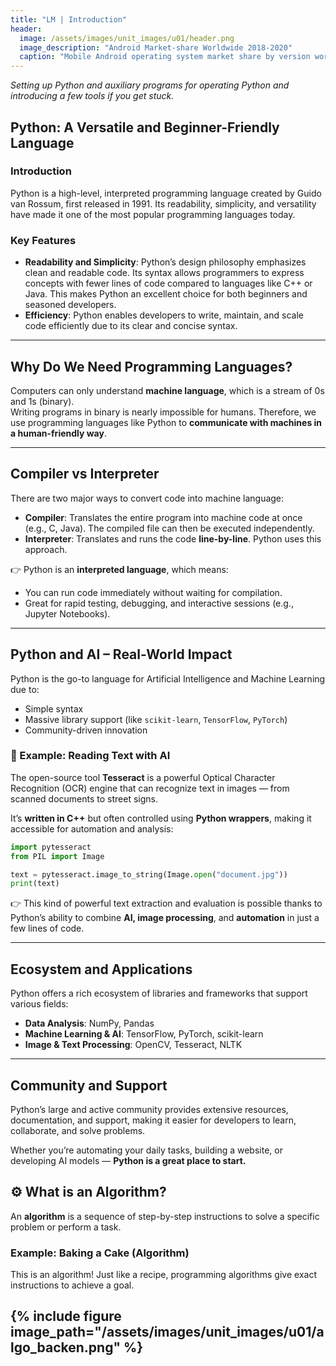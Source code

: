 ```yaml
---
title: "LM | Introduction"
header:
  image: /assets/images/unit_images/u01/header.png
  image_description: "Android Market-share Worldwide 2018-2020"
  caption: "Mobile Android operating system market share by version worldwide from 2018 to 2020: [StatCounter](https://gs.statcounter.com/android-version-market-share/mobile/worldwide/#monthly-201907-202001) [via Statista](https://www.statista.com/statistics/921152/mobile-android-version-share-worldwide/)"
---
```

*Setting up Python and auxiliary programs for operating Python and introducing a few tools if you get stuck.*
<!--more-->

## Python: A Versatile and Beginner-Friendly Language

### Introduction  
Python is a high-level, interpreted programming language created by Guido van Rossum, first released in 1991. Its readability, simplicity, and versatility have made it one of the most popular programming languages today.

### Key Features  
- **Readability and Simplicity**: Python’s design philosophy emphasizes clean and readable code. Its syntax allows programmers to express concepts with fewer lines of code compared to languages like C++ or Java. This makes Python an excellent choice for both beginners and seasoned developers.
- **Efficiency**: Python enables developers to write, maintain, and scale code efficiently due to its clear and concise syntax.

---

## Why Do We Need Programming Languages?

Computers can only understand **machine language**, which is a stream of 0s and 1s (binary).  
Writing programs in binary is nearly impossible for humans. Therefore, we use programming languages like Python to **communicate with machines in a human-friendly way**.

---

## Compiler vs Interpreter

There are two major ways to convert code into machine language:

- **Compiler**: Translates the entire program into machine code at once (e.g., C, Java). The compiled file can then be executed independently.
- **Interpreter**: Translates and runs the code **line-by-line**. Python uses this approach.

👉 Python is an **interpreted language**, which means:
- You can run code immediately without waiting for compilation.
- Great for rapid testing, debugging, and interactive sessions (e.g., Jupyter Notebooks).

---

##  Python and AI – Real-World Impact

Python is the go-to language for Artificial Intelligence and Machine Learning due to:
- Simple syntax
- Massive library support (like `scikit-learn`, `TensorFlow`, `PyTorch`)
- Community-driven innovation

### 📖 Example: Reading Text with AI

The open-source tool **Tesseract** is a powerful Optical Character Recognition (OCR) engine that can recognize text in images — from scanned documents to street signs.

It’s **written in C++** but often controlled using **Python wrappers**, making it accessible for automation and analysis:

```python
import pytesseract
from PIL import Image

text = pytesseract.image_to_string(Image.open("document.jpg"))
print(text)
```

👉 This kind of powerful text extraction and evaluation is possible thanks to Python’s ability to combine **AI, image processing**, and **automation** in just a few lines of code.

---

## Ecosystem and Applications

Python offers a rich ecosystem of libraries and frameworks that support various fields:

- **Data Analysis**: NumPy, Pandas  
- **Machine Learning & AI**: TensorFlow, PyTorch, scikit-learn  
- **Image & Text Processing**: OpenCV, Tesseract, NLTK

---

## Community and Support

Python’s large and active community provides extensive resources, documentation, and support, making it easier for developers to learn, collaborate, and solve problems.

Whether you’re automating your daily tasks, building a website, or developing AI models — **Python is a great place to start.**

## ⚙️ What is an Algorithm?

An **algorithm** is a sequence of step-by-step instructions to solve a specific problem or perform a task.

### Example: Baking a Cake (Algorithm)

This is an algorithm! Just like a recipe, programming algorithms give exact instructions to achieve a goal.

{% include figure image_path="/assets/images/unit_images/u01/algo_backen.png" %}
---